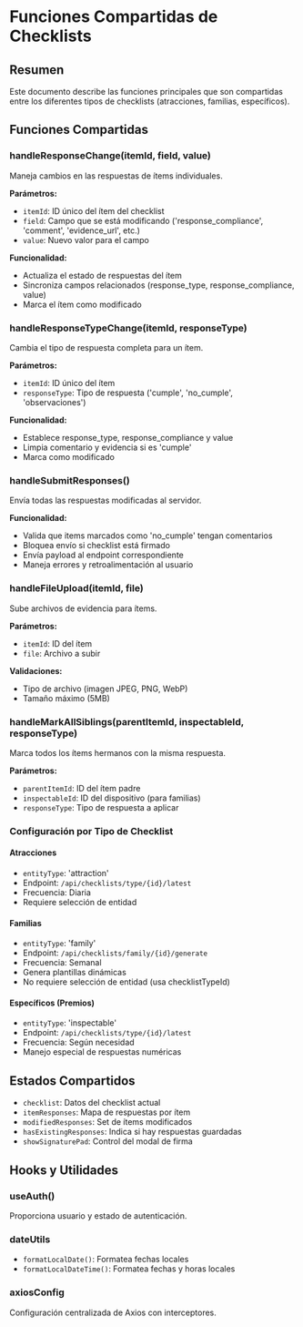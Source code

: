 # Funciones Compartidas de Checklists

## Resumen
Este documento describe las funciones principales que son compartidas entre los diferentes tipos de checklists (atracciones, familias, específicos).

## Funciones Compartidas

### handleResponseChange(itemId, field, value)
Maneja cambios en las respuestas de ítems individuales.

**Parámetros:**
- `itemId`: ID único del ítem del checklist
- `field`: Campo que se está modificando ('response_compliance', 'comment', 'evidence_url', etc.)
- `value`: Nuevo valor para el campo

**Funcionalidad:**
- Actualiza el estado de respuestas del ítem
- Sincroniza campos relacionados (response_type, response_compliance, value)
- Marca el ítem como modificado

### handleResponseTypeChange(itemId, responseType)
Cambia el tipo de respuesta completa para un ítem.

**Parámetros:**
- `itemId`: ID único del ítem
- `responseType`: Tipo de respuesta ('cumple', 'no_cumple', 'observaciones')

**Funcionalidad:**
- Establece response_type, response_compliance y value
- Limpia comentario y evidencia si es 'cumple'
- Marca como modificado

### handleSubmitResponses()
Envía todas las respuestas modificadas al servidor.

**Funcionalidad:**
- Valida que items marcados como 'no_cumple' tengan comentarios
- Bloquea envío si checklist está firmado
- Envía payload al endpoint correspondiente
- Maneja errores y retroalimentación al usuario

### handleFileUpload(itemId, file)
Sube archivos de evidencia para ítems.

**Parámetros:**
- `itemId`: ID del ítem
- `file`: Archivo a subir

**Validaciones:**
- Tipo de archivo (imagen JPEG, PNG, WebP)
- Tamaño máximo (5MB)

### handleMarkAllSiblings(parentItemId, inspectableId, responseType)
Marca todos los ítems hermanos con la misma respuesta.

**Parámetros:**
- `parentItemId`: ID del ítem padre
- `inspectableId`: ID del dispositivo (para familias)
- `responseType`: Tipo de respuesta a aplicar

### Configuración por Tipo de Checklist

#### Atracciones
- `entityType`: 'attraction'
- Endpoint: `/api/checklists/type/{id}/latest`
- Frecuencia: Diaria
- Requiere selección de entidad

#### Familias
- `entityType`: 'family'
- Endpoint: `/api/checklists/family/{id}/generate`
- Frecuencia: Semanal
- Genera plantillas dinámicas
- No requiere selección de entidad (usa checklistTypeId)

#### Específicos (Premios)
- `entityType`: 'inspectable'
- Endpoint: `/api/checklists/type/{id}/latest`
- Frecuencia: Según necesidad
- Manejo especial de respuestas numéricas

## Estados Compartidos

- `checklist`: Datos del checklist actual
- `itemResponses`: Mapa de respuestas por ítem
- `modifiedResponses`: Set de ítems modificados
- `hasExistingResponses`: Indica si hay respuestas guardadas
- `showSignaturePad`: Control del modal de firma

## Hooks y Utilidades

### useAuth()
Proporciona usuario y estado de autenticación.

### dateUtils
- `formatLocalDate()`: Formatea fechas locales
- `formatLocalDateTime()`: Formatea fechas y horas locales

### axiosConfig
Configuración centralizada de Axios con interceptores.